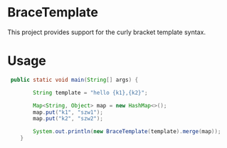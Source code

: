 # BraceTemplate
This project provides support for the curly bracket template syntax.
# Usage
````java
 public static void main(String[] args) {

        String template = "hello {k1},{k2}";

        Map<String, Object> map = new HashMap<>();
        map.put("k1", "szw1");
        map.put("k2", "szw2");

        System.out.println(new BraceTemplate(template).merge(map));
    }
````
